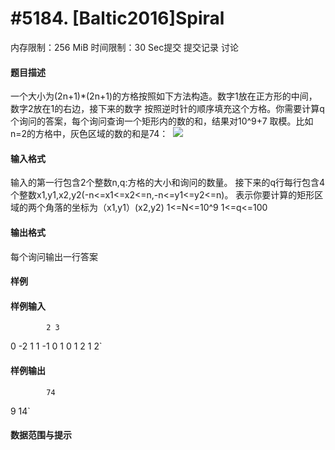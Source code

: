 
# #5184. [Baltic2016]Spiral
内存限制：256 MiB 时间限制：30 Sec提交 提交记录 讨论
#### 题目描述
一个大小为(2n+1)*(2n+1)的方格按照如下方法构造。数字1放在正方形的中间，数字2放在1的右边，接下来的数字
按照逆时针的顺序填充这个方格。你需要计算q个询问的答案，每个询问查询一个矩形内的数的和，结果对10^9+7
取模。比如n=2的方格中，灰色区域的数的和是74：
 ![](upload/201802/vv2.png)

#### 输入格式
输入的第一行包含2个整数n,q:方格的大小和询问的数量。
接下来的q行每行包含4个整数x1,y1,x2,y2(-n<=x1<=x2<=n,-n<=y1<=y2<=n)。
表示你要计算的矩形区域的两个角落的坐标为（x1,y1）(x2,y2)
1<=N<=10^9
1<=q<=100

#### 输出格式
每个询问输出一行答案

#### 样例

#### 样例输入

			2 3
0 -2 1 1
-1 0 1 0
1 2 1 2`
#### 样例输出

			74
9
14`
#### 数据范围与提示


